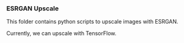 ### ESRGAN Upscale ###

This folder contains python scripts to upscale images with ESRGAN.

Currently, we can upscale with TensorFlow.
